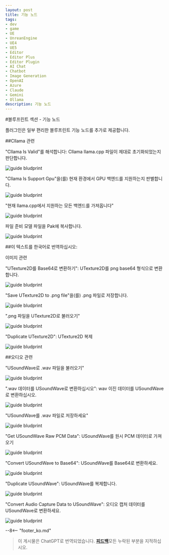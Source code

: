 ```yaml
---
layout: post
title: 기능 노드
tags:
- dev
- game
- UE
- UnreanEngine
- UE4
- UE5
- Editor
- Editor Plus
- Editor Plugin
- AI Chat
- Chatbot
- Image Generation
- OpenAI
- Azure
- Claude
- Gemini
- Ollama
description: 기능 노드
---
```


<meta property="og:title" content="UE 插件 AIChatPlus 使用说明 - 蓝图篇 - 功能节点" />

#블루프린트 섹션 - 기능 노드

플러그인은 일부 편리한 블루프린트 기능 노드를 추가로 제공합니다.

##Cllama 관련

"Cllama Is Valid"를 해석합니다: Cllama llama.cpp 파일이 제대로 초기화되었는지 판단합니다.

![guide bludprint](assets/img/2024-ue-aichatplus/guide_util_1.png)

"Cllama Is Support Gpu"을(를) 현재 환경에서 GPU 백엔드를 지원하는지 판별합니다.

![guide bludprint](assets/img/2024-ue-aichatplus/guide_util_2.png)

"현재 llama.cpp에서 지원하는 모든 백엔드를 가져옵니다"

![guide bludprint](assets/img/2024-ue-aichatplus/guide_util_3.png)

파일 준비 모델 파일을 Pak에 복사합니다.

![guide bludprint](assets/img/2024-ue-aichatplus/guide_util_4.png)

##이 텍스트를 한국어로 번역하십시오:

이미지 관련

"UTexture2D를 Base64로 변환하기": UTexture2D를 png base64 형식으로 변환합니다.

![guide bludprint](assets/img/2024-ue-aichatplus/guide_util_5.png)

"Save UTexture2D to .png file"을(를) .png 파일로 저장합니다.

![guide bludprint](assets/img/2024-ue-aichatplus/guide_util_6.png)

".png 파일을 UTexture2D로 불러오기"

![guide bludprint](assets/img/2024-ue-aichatplus/guide_util_7.png)

"Duplicate UTexture2D": UTexture2D 복제

![guide bludprint](assets/img/2024-ue-aichatplus/guide_util_8.png)

##오디오 관련

"USoundWave로 .wav 파일을 불러오기"

![guide bludprint](assets/img/2024-ue-aichatplus/guide_util_9.png)

".wav 데이터를 USoundWave로 변환하십시오": wav 이진 데이터를 USoundWave로 변환하십시오.

![guide bludprint](assets/img/2024-ue-aichatplus/guide_util_10.png)

"USoundWave를 .wav 파일로 저장하세요"

![guide bludprint](assets/img/2024-ue-aichatplus/guide_util_11.png)

"Get USoundWave Raw PCM Data": USoundWave를 원시 PCM 데이터로 가져오기

![guide bludprint](assets/img/2024-ue-aichatplus/guide_util_12.png)

"Convert USoundWave to Base64": USoundWave를 Base64로 변환하세요.

![guide bludprint](assets/img/2024-ue-aichatplus/guide_util_13.png)

"Duplicate USoundWave": USoundWave를 복제합니다.

![guide bludprint](assets/img/2024-ue-aichatplus/guide_util_14.png)

"Convert Audio Capture Data to USoundWave": 오디오 캡처 데이터를 USoundWave로 변환하세요.

![guide bludprint](assets/img/2024-ue-aichatplus/guide_util_15.png)

--8<-- "footer_ko.md"


> 이 게시물은 ChatGPT로 번역되었습니다. [**피드백**](https://github.com/disenone/wiki_blog/issues/new)모든 누락된 부분을 지적하십시오. 
